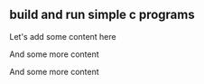 ## build and run simple c programs

Let's add some content here

And some more content

And some more content
